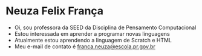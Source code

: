 #  Neuza Felix França



- Oi, sou  professora da  SEED da Disciplina de Pensamento Computacional
- Estou interessada em aprender a programar novas linguagens
- Atualmente estou aprendendo a linguagem de Scratch e HTML
- Meu e-mail de contato é franca.neuza@escola.pr.gov.br
